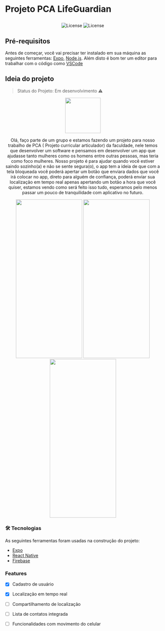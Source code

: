 #  <p> Projeto PCA LifeGuardian </p>
<p align= "center">
<img alt="License" src="https://img.shields.io/badge/license-MIT-green">

<img alt="License" src="https://img.shields.io/badge/PRs-welcome-blue">
</p>

## Pré-requisitos

Antes de começar, você vai precisar ter instalado em sua máquina as seguintes ferramentas:
[Expo](https://expo.io/), [Node.js](https://reactnative.dev/).
Além disto é bom ter um editor para trabalhar com o código como [VSCode](https://code.visualstudio.com/)

## Ideia do projeto 

> Status do Projeto: Em desenvolvimento :warning:

<p align= "center">
<img src="https://github.com/joaopver10/Projeto-PCA-LifeGuardian/blob/main/src/images/police.png" 
width=115  height= 115 >
</p>

<p align="center"> Olá, faço parte de um grupo e estamos fazendo um projeto para nosso trabalho de PCA ( Projeto curricular articulador) da faculdade, nele temos que desenvolver um software e pensamos em desenvolver um app que ajudasse tanto mulheres como os homens entre outras pessoas, mas teria como foco mulheres. Nosso projeto é para ajudar quando você estiver saindo sozinho(a) e não se sente segura(o), o app tem a ideia de que com a tela bloqueada você poderá apertar um botão que enviara dados que você irá colocar no app, direto para alguém de confiança, poderá enviar sua localização em tempo real  apenas apertando um botão a hora que você quiser, estamos vendo como será feito isso tudo, esperamos pelo menos passar um pouco de tranquilidade com aplicativo no futuro. </p>


<p align= "center"> <img src="https://github.com/joaopver10/Projeto-PCA-LifeGuardian/blob/main/assets/print1.jpeg" width=215
    height= 515> 
    <img src="https://github.com/joaopver10/Projeto-PCA-LifeGuardian/blob/main/assets/print2.jpeg" width=215  height= 515>
    <img src="https://github.com/joaopver10/Projeto-PCA-LifeGuardian/blob/main/assets/print3.jpeg" width=215  height= 515>
</p>

### 🛠 Tecnologias

As seguintes ferramentas foram usadas na construção do projeto:

- [Expo](https://expo.io/)
- [React Native](https://reactnative.dev/)
- [Firebase](https://firebase.google.com/?hl=pt)

### Features

- [x] Cadastro de usuário
- [x] Localização em tempo real
- [ ] Compartilhamento de localização
- [ ] Lista de contatos integrada 
- [ ] Funcionalidades com movimento do celular

